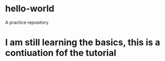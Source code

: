 # hello-world
A practice repository 
# I am still learning the basics, this is a contiuation fof the tutorial
